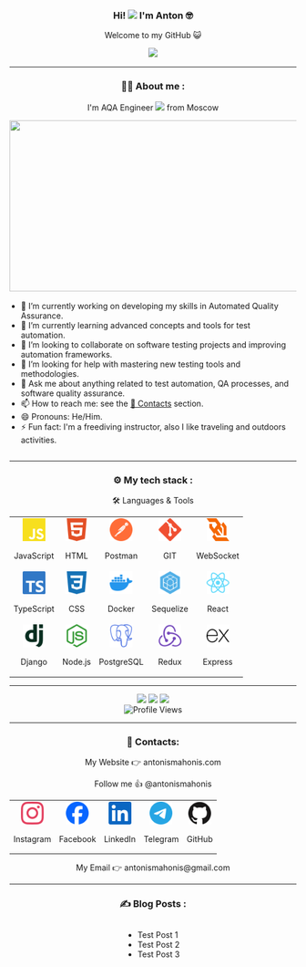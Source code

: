 <div align="center">    
    <h3>Hi! <img href="#" src="https://media.giphy.com/media/hvRJCLFzcasrR4ia7z/giphy.gif" width="30px"/> I'm Anton 🤓</h3>
    <p>Welcome to my GitHub 😺</p>
    <img src="https://media.giphy.com/media/M9gbBd9nbDrOTu1Mqx/giphy.gif" width="100"/>
</div>
<hr>
<div align="center">
    <h3>🧑‍💻 About me :</h3>
    <p>I'm AQA Engineer <img src="https://media.giphy.com/media/WUlplcMpOCEmTGBtBW/giphy.gif" width="30"> from Moscow</p>
    <img src="https://media.giphy.com/media/dWesBcTLavkZuG35MI/giphy.gif" width="600" height="300"/>
</div>
<div style="display: flex; justify-content: center;">
    <ul style="list-style-type: disc; padding-left: 20px;">
        <li>🔭 I’m currently working on developing my skills in Automated Quality Assurance.</li>
        <li>🌱 I’m currently learning advanced concepts and tools for test automation.</li>
        <li>👯 I’m looking to collaborate on software testing projects and improving automation frameworks.</li>
        <li>🤔 I’m looking for help with mastering new testing tools and methodologies.</li>
        <li>💬 Ask me about anything related to test automation, QA processes, and software quality assurance.</li>
        <li>📫 How to reach me: see the <a href="#contacts">📍 Contacts</a> section.</li>
        <li>😄 Pronouns: He/Him.</li>
        <li>⚡ Fun fact: I'm a freediving instructor, also I like traveling and outdoors activities.</li>
    </ul>
</div>
<hr>
<div align="center">
    <h3>⚙️ My tech stack :</h3>
    <p>🛠️ Languages & Tools</p>
    <table>
        <tr>
            <!-- JavaScript -->
            <td align="center">
                <a href="https://developer.mozilla.org/en-US/docs/Web/JavaScript" target="_blank" style="text-decoration: none;">
                    <img src="./svg/javascript-color.svg" alt="JavaScript" width="40" height="40"/>
                </a>
                <br/><p>JavaScript</p>
            </td>
            <!-- HTML -->
            <td align="center">
            <a href="https://developer.mozilla.org/en-US/docs/Web/HTML" target="_blank" style="text-decoration: none;">
                <img src="./svg/html5-color.svg" alt="HTML" width="40" height="40"/>
            </a>
                <br/><p>HTML</p>
            </td>
            <!-- Postman -->
            <td align="center">
                <a href="https://www.postman.com/" target="_blank" style="text-decoration: none;">
                    <img src="./svg/postman-color.svg" alt="Postman" width="40" height="40"/>
                </a>
                <br/><p>Postman</p>
            </td>
            <!-- GIT -->
            <td align="center">
            <a href="https://git-scm.com/" target="_blank" style="text-decoration: none;">
                <img src="./svg/git-color.svg" alt="GIT" width="40" height="40"/>
            </a>
                <br/><p>GIT</p>
            </td>
            <!-- WebSocket -->
            <td align="center">
            <a href="https://developer.mozilla.org/en-US/docs/Web/API/WebSockets_API" target="_blank" style="text-decoration: none;">
                <img src="./svg/websocket-color.svg" alt="WebSocket" width="40" height="40"/>
            </a>
                <br/><p>WebSocket</p>
            </td>
            </tr>
            <tr>
                <!-- TypeScript -->
                <td align="center">
                <a href="https://www.typescriptlang.org/" target="_blank" style="text-decoration: none;">
                    <img src="./svg/typescript-color.svg" alt="TypeScript" width="40" height="40"/>
                </a>
                    <br/><p>TypeScript</p>
                </td>
                <!-- CSS -->
                <td align="center">
                <a href="https://developer.mozilla.org/en-US/docs/Web/CSS" target="_blank" style="text-decoration: none;">
                    <img src="./svg/css3-color.svg" alt="CSS" width="40" height="40"/>
                </a>
                    <br/><p>CSS</p>
                </td>
                <!-- Docker -->
                <td align="center">
                <a href="https://www.docker.com/" target="_blank" style="text-decoration: none;">
                    <img src="./svg/docker-color.svg" alt="Docker" width="40" height="40"/>
                </a>
                    <br/><p>Docker</p>
                </td>
                <!-- Sequelize -->
                <td align="center">
                <a href="https://sequelize.org/" target="_blank" style="text-decoration: none;">
                    <img src="./svg/sequelize-color.svg" alt="Sequelize" width="40" height="40"/>
                </a>
                    <br/><p>Sequelize</p>
                </td>
                <!-- React -->
                <td align="center">
                <a href="https://reactjs.org/" target="_blank" style="text-decoration: none;">
                    <img src="./svg/react-color.svg" alt="React" width="40" height="40"/>
                </a>
                    <br/><p>React</p>
                </td>
            </tr>
            <tr>
            <!-- Django -->
            <td align="center">
            <a href="https://www.djangoproject.com/" target="_blank" style="text-decoration: none;">
                <img src="./svg/django-color.svg" alt="Django" width="40" height="40"/>
                </a>
                <br/><p>Django</p>
            </td>
            <!-- Node.js -->
            <td align="center">
            <a href="https://nodejs.org/en/" target="_blank" style="text-decoration: none;">
                <img src="./svg/nodedotjs-color.svg" alt="Node.js" width="40" height="40"/>
            </a>
                <br/><p>Node.js</p>
            </td>
            <!-- PostgreSQL -->
            <td align="center">
                <a href="https://www.postgresql.org/" target="_blank" style="text-decoration: none;">
                    <img src="./svg/postgresql-color.svg" alt="PostgreSQL" width="40" height="40"/>
                </a>
                <br/><p>PostgreSQL</p>
            </td>
            <!-- Redux -->
            <td align="center">
                <a href="https://redux.js.org/" target="_blank" style="text-decoration: none;">
                    <img src="./svg/redux-color.svg" alt="Redux" width="40" height="40"/>
                </a>
                <br/><p>Redux</p>
            </td>
            <!-- Express -->
            <td align="center">
            <a href="https://expressjs.com/" target="_blank" style="text-decoration: none;">
                <img src="./svg/express-color.svg" alt="Express" width="40" height="40"/>
            </a>
                <br/><p>Express</p>
            </td>
        </tr>
    </table>
</div>
<hr>
<!-- <div align="center">
    <h3>🔥 My Stats :</h3>
    [![GitHub Streak](https://streak-stats.demolab.com/?user=antonismahonis)](https://git.io/streak-stats)
    [![GitHub Streak](https://streak-stats.demolab.com/?user=antonismahonis&theme=dark)](https://git.io/streak-stats)
    <br>
    <a href="https://git.io/streak-stats"><img src="https://github-readme-streak-stats.herokuapp.com?user=antonismahonis&theme=nightowl" alt="GitHub Streak" /></a>
    <br>
    <a href="https://git.io/streak-stats"><img src="https://github-readme-stats.vercel.app/api/top-langs/?username=antonismahonis&layout=compact&theme=nightowl" alt="GitHub Streak" /></a>
    <br>
    <img src="https://komarev.com/ghpvc/?username=antonismahonis&style=flat-square&color=blue" alt=""/>
</div> -->
<div id="stat" align="center">
    <img src="https://github-profile-summary-cards.vercel.app/api/cards/profile-details?username=antonismahonis&theme=nightowl" />
    <img src="https://github-profile-summary-cards.vercel.app/api/cards/most-commit-language?username=antonismahonis&theme=nightowl" />
    <img src="https://github-profile-summary-cards.vercel.app/api/cards/stats?username=antonismahonis&theme=nightowl" />
    <br/>
    <img src="https://komarev.com/ghpvc/?username=antonismahonis&style=flat-square&color=blue" alt="Profile Views"/>
</div>
<hr id="contacts">
<div align="center">
    <h3>📍 Contacts: </h3>
    <p>My Website 👉 <a href="https://antonismahonis.com/" target=”_blank” style="text-decoration: none;">antonismahonis.com</a></p>
    <p>Follow me 👍 @antonismahonis</p>
    <table align="center">
        <tr>
            <!-- Instagram -->
            <td align="center">
                <a href="https://instagram.com/antonismahonis/" target="_blank" style="text-decoration: none;">
                    <img src="./svg/instagram-color.svg" alt="Instagram" width="40" height="40"/>
                </a>
                <br/><p>Instagram</p>
            </td>
            <!-- Facebook -->
            <td align="center">
                <a href="https://facebook.com/antonismahonis/" target="_blank" style="text-decoration: none;">
                    <img src="./svg/facebook-color.svg" alt="Facebook" width="40" height="40"/>
                </a>
                <br/><p>Facebook</p>
            </td>
            <!-- Linkedin -->
            <td align="center">
                <a href="https://linkedin.com/in/antonismahonis/" target="_blank" style="text-decoration: none;">
                    <img src="./svg/linkedin-color.svg" alt="Linkedin" width="40" height="40"/>
                </a>
                <br/><p>LinkedIn</p>
            </td>
            <!-- Telegram -->
            <td align="center">
                <a href="https://t.me/antonismahonis/" target="_blank" style="text-decoration: none;">
                    <img src="./svg/telegram-color.svg" alt="Telegram" width="40" height="40"/>
                </a>
                <br/><p>Telegram</p>
            </td>
            <!-- GitHub -->
            <td align="center">
                <a href="https://github.com/antonismahonis/" target="_blank" style="text-decoration: none;">
                    <img src="./svg/github-color.svg" alt="GitHub" width="40" height="40"/>
                </a>
                <br/><p>GitHub</p>
            </td>
        </tr>
    </table>
    <p>My Email 👉 <a href="mailto:@antonismahonis@gmail.com" style="text-decoration: none;">antonismahonis@gmail.com</a></p>
</div>
<hr id="blog">
<div align="center">
    <h3>✍️ Blog Posts :</h3>
    <!-- BLOG-POST-LIST:START -->
    <!-- BLOG-POST-LIST:END -->
</div>
<div style="display: flex; justify-content: center;">
    <ul style="list-style-type: disc; padding-left: 20px;">
        <li><a href="#blog" style="text-decoration: none;">Test Post 1</a></li>
        <li><a href="#blog" style="text-decoration: none;">Test Post 2</a></li>
        <li><a href="#blog" style="text-decoration: none;">Test Post 3</a></li>
    </ul>
</div>

<!--
**antonismahonis/antonismahonis** is a ✨ _special_ ✨ repository because its `README.md` (this file) appears on your GitHub profile.

Here are some ideas to get you started:

- 🔭 I’m currently working on ...
- 🌱 I’m currently learning ...
- 👯 I’m looking to collaborate on ...
- 🤔 I’m looking for help with ...
- 💬 Ask me about ...
- 📫 How to reach me: ...
- 😄 Pronouns: ...
- ⚡ Fun fact: ...
-->
